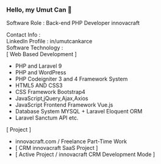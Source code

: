 ### Hello, my Umut Can 👋

Software Role : Back-end PHP Developer innovacraft 

Contact Info : <br />
LinkedIn Profile : in/umutcankarce <br />
Software Technology : <br />
[ Web Based Development ]
+ PHP and Laravel 9
+ PHP and WordPress 
+ PHP Codeigniter 3 and 4 Framework System 
+ HTML5 AND CSS3
+ CSS Framework Bootstrap4
+ JavaScript,jQuery,Ajax,Axios
+ JavaScript Frontend Framework Vue.js
+ Database System MYSQL + Laravel Eloquent ORM
+ Laravel Sanctum API etc.

[ Project ]
+ innovacraft.com / Freelance Part-Time Work
+ [ CRM innovacraft SaaS Project ]
+ [ Active Project / innovacraft CRM Development Mode ]
